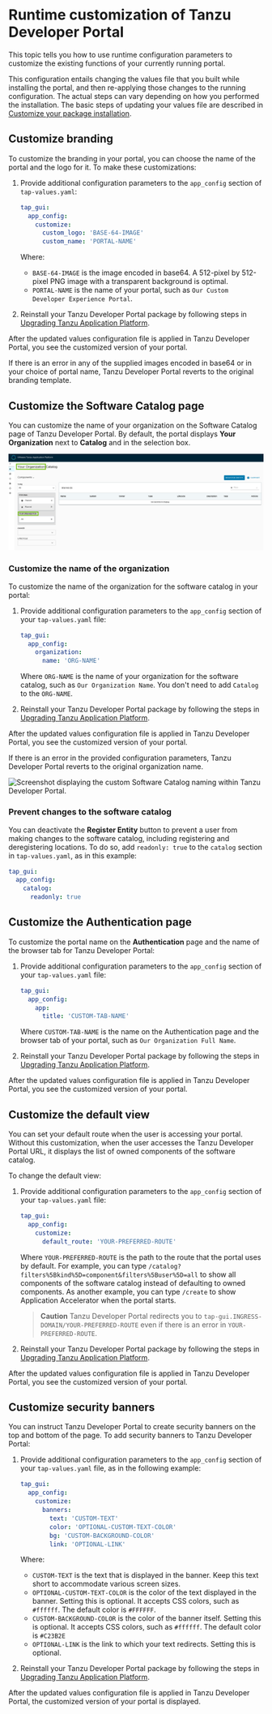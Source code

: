 # Runtime customization of Tanzu Developer Portal

This topic tells you how to use runtime configuration parameters to customize the existing functions
of your currently running portal.

This configuration entails changing the values file that you built while installing the
portal, and then re-applying those changes to the running configuration. The actual steps can vary
depending on how you performed the installation. The basic steps of updating your values file are
described in [Customize your package installation](../../customize-package-installation.hbs.md).


## <a id="brand-customizing"></a> Customize branding

To customize the branding in your portal, you can choose the name of the portal and the logo for it.
To make these customizations:

1. Provide additional configuration parameters to the `app_config` section of `tap-values.yaml`:

    ```yaml
    tap_gui:
      app_config:
        customize:
          custom_logo: 'BASE-64-IMAGE'
          custom_name: 'PORTAL-NAME'
    ```

    Where:

    - `BASE-64-IMAGE` is the image encoded in base64. A 512-pixel by 512-pixel PNG image with a
      transparent background is optimal.
    - `PORTAL-NAME` is the name of your portal, such as `Our Custom Developer Experience Portal`.

2. Reinstall your Tanzu Developer Portal package by following steps in
   [Upgrading Tanzu Application Platform](../../upgrading.hbs.md).

After the updated values configuration file is applied in Tanzu Developer Portal, you see the
customized version of your portal.

If there is an error in any of the supplied images encoded in base64 or in your choice of portal name,
Tanzu Developer Portal reverts to the original branding template.

## <a id="customize-catalog-page"></a> Customize the Software Catalog page

You can customize the name of your organization on the Software Catalog page of Tanzu Developer Portal.
By default, the portal displays **Your Organization** next to **Catalog** and in the selection box.

![Screenshot displaying the default Software Catalog naming in Tanzu Developer Portal. The words Your Organization are framed.](../images/standard-catalog.png)

### <a id="catalog-name-customize"></a> Customize the name of the organization

To customize the name of the organization for the software catalog in your portal:

1. Provide additional configuration parameters to the `app_config` section of your `tap-values.yaml`
   file:

    ```yaml
    tap_gui:
      app_config:
        organization:
          name: 'ORG-NAME'
    ```

    Where `ORG-NAME` is the name of your organization for the software catalog, such as
    `Our Organization Name`. You don't need to add `Catalog` to the `ORG-NAME`.

1. Reinstall your Tanzu Developer Portal package by following the steps in
   [Upgrading Tanzu Application Platform](../../upgrading.hbs.md).

After the updated values configuration file is applied in Tanzu Developer Portal, you see the
customized version of your portal.

If there is an error in the provided configuration parameters, Tanzu Developer Portal reverts to the
original organization name.

![Screenshot displaying the custom Software Catalog naming within Tanzu Developer Portal.](../images/customized-catalog-name.png)

### <a id="prevent-changes"></a> Prevent changes to the software catalog

You can deactivate the **Register Entity** button to prevent a user from making changes to the
software catalog, including registering and deregistering locations.
To do so, add `readonly: true` to the `catalog` section in `tap-values.yaml`, as in this example:

```yaml
tap_gui:
  app_config:
    catalog:
      readonly: true
```

## <a id="customize-auth-page"></a> Customize the Authentication page

To customize the portal name on the **Authentication** page and the name of the browser tab for
Tanzu Developer Portal:

1. Provide additional configuration parameters to the `app_config` section of your `tap-values.yaml`
   file:

    ```yaml
    tap_gui:
      app_config:
        app:
          title: 'CUSTOM-TAB-NAME'
    ```

    Where `CUSTOM-TAB-NAME` is the name on the Authentication page and the browser tab of your
    portal, such as `Our Organization Full Name`.

2. Reinstall your Tanzu Developer Portal package by following the steps in
   [Upgrading Tanzu Application Platform](../../upgrading.hbs.md).

After the updated values configuration file is applied in Tanzu Developer Portal, you see the
customized version of your portal.

## <a id="customize-default-view"></a> Customize the default view

You can set your default route when the user is accessing your portal. Without this customization,
when the user accesses the Tanzu Developer Portal URL, it displays the list of owned components of
the software catalog.

To change the default view:

1. Provide additional configuration parameters to the `app_config` section of your `tap-values.yaml`
   file:

    ```yaml
    tap_gui:
      app_config:
        customize:
          default_route: 'YOUR-PREFERRED-ROUTE'
    ```

    Where `YOUR-PREFERRED-ROUTE` is the path to the route that the portal uses by default.
    For example, you can type `/catalog?filters%5Bkind%5D=component&filters%5Buser%5D=all` to show
    all components of the software catalog instead of defaulting to owned components.
    As another example, you can type `/create` to show Application Accelerator when the portal starts.

    > **Caution** Tanzu Developer Portal redirects you to `tap-gui.INGRESS-DOMAIN/YOUR-PREFERRED-ROUTE`
    > even if there is an error in `YOUR-PREFERRED-ROUTE`.

2. Reinstall your Tanzu Developer Portal package by following the steps in
   [Upgrading Tanzu Application Platform](../../upgrading.hbs.md).

After the updated values configuration file is applied in Tanzu Developer Portal, you see the
customized version of your portal.

## <a id="cust-security-banners"></a> Customize security banners

You can instruct Tanzu Developer Portal to create security banners on the top and bottom of the
page. To add security banners to Tanzu Developer Portal:

1. Provide additional configuration parameters to the `app_config` section of your `tap-values.yaml`
   file, as in the following example:

    ```yaml
    tap_gui:
      app_config:
        customize:
          banners:
            text: 'CUSTOM-TEXT'
            color: 'OPTIONAL-CUSTOM-TEXT-COLOR'
            bg: 'CUSTOM-BACKGROUND-COLOR'
            link: 'OPTIONAL-LINK'
    ```

    Where:

    - `CUSTOM-TEXT` is the text that is displayed in the banner. Keep this text short to
      accommodate various screen sizes.
    - `OPTIONAL-CUSTOM-TEXT-COLOR` is the color of the text displayed in the banner.
      Setting this is optional. It accepts CSS colors, such as `#ffffff`.
      The default color is `#FFFFFF`.
    - `CUSTOM-BACKGROUND-COLOR` is the color of the banner itself. Setting this is optional.
      It accepts CSS colors, such as `#ffffff`. The default color is `#C23B2E`
    - `OPTIONAL-LINK` is the link to which your text redirects. Setting this is optional.

1. Reinstall your Tanzu Developer Portal package by following the steps in
   [Upgrading Tanzu Application Platform](../../upgrading.hbs.md).

After the updated values configuration file is applied in Tanzu Developer Portal, the customized
version of your portal is displayed.
